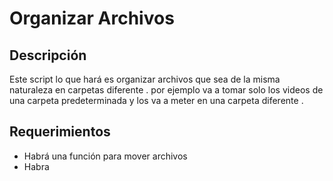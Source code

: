 # Organizar Archivos


## Descripción

Este script lo que hará es organizar archivos que sea de la misma naturaleza en carpetas diferente . por ejemplo va a tomar solo los videos de una carpeta predeterminada y los va a meter en una carpeta diferente .

## Requerimientos
* Habrá una función para mover archivos
* Habra 
